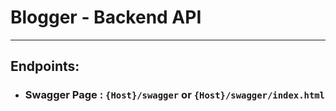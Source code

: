 # Blogger - Backend API

***

## Endpoints:

* ### Swagger Page : `{Host}/swagger` or `{Host}/swagger/index.html`